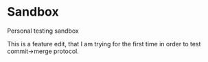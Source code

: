 # Sandbox
Personal testing sandbox

This is a feature edit, that I am trying for the first time in order to test commit->merge protocol. 
